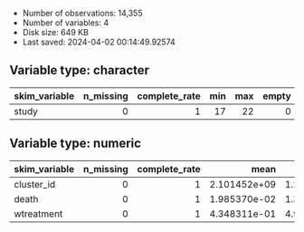 
- Number of observations: 14,355
- Number of variables: 4
- Disk size: 649 KB
- Last saved: 2024-04-02 00:14:49.92574


## Variable type: character
|skim_variable | n_missing| complete_rate| min| max| empty| n_unique| whitespace|
|:-------------|---------:|-------------:|---:|---:|-----:|--------:|----------:|
|study         |         0|             1|  17|  22|     0|        7|          0|

## Variable type: numeric
|skim_variable | n_missing| complete_rate|         mean|           sd|      p0|        p25|        p50|        p75|       p100|hist  |
|:-------------|---------:|-------------:|------------:|------------:|-------:|----------:|----------:|----------:|----------:|:-----|
|cluster_id    |         0|             1| 2.101452e+09| 1.218895e+09| 3231856| 1084261665| 2052755516| 3158532144| 4292269349|▇▇▇▇▇ |
|death         |         0|             1| 1.985370e-02| 1.395023e-01|       0|          0|          0|          0|          1|▇▁▁▁▁ |
|wtreatment    |         0|             1| 4.348311e-01| 4.957521e-01|       0|          0|          0|          1|          1|▇▁▁▁▆ |
